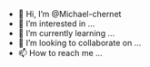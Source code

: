 - 👋 Hi, I’m @Michael-chernet
- 👀 I’m interested in ...
- 🌱 I’m currently learning ...
- 💞️ I’m looking to collaborate on ...
- 📫 How to reach me ...

<!---
Michael-chernet/Michael-chernet is a ✨ special ✨ repository because its `README.md` (this file) appears on your GitHub profile.
You can click the Preview link to take a look at your changes.
--->

